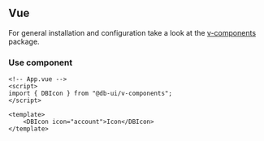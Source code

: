## Vue

For general installation and configuration take a look at the [v-components](https://www.npmjs.com/package/@db-ui/v-components) package.

### Use component

```vue App.vue
<!-- App.vue -->
<script>
import { DBIcon } from "@db-ui/v-components";
</script>

<template>
	<DBIcon icon="account">Icon</DBIcon>
</template>
```
